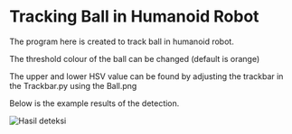 # Tracking Ball in Humanoid Robot
The program here is created to track ball in humanoid robot. 

The threshold colour of the ball can be changed (default is orange)

The upper and lower HSV value can be found by adjusting the trackbar in the Trackbar.py using the Ball.png

Below is the example results of the detection.


![Hasil deteksi](https://github.com/arfashaha/BallTracking/assets/64786796/340ad0a4-c537-4841-8540-b72fb2fd31f7)
